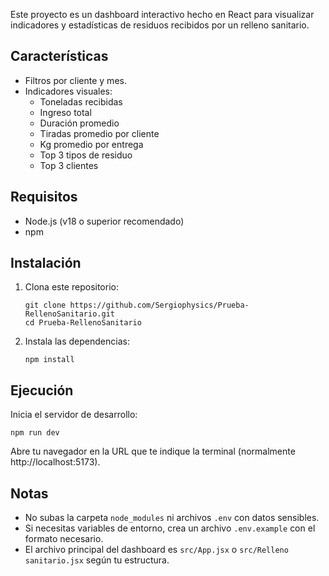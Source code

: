 Este proyecto es un dashboard interactivo hecho en React para visualizar indicadores y estadísticas de residuos recibidos por un relleno sanitario.

## Características
- Filtros por cliente y mes.
- Indicadores visuales:
  - Toneladas recibidas
  - Ingreso total
  - Duración promedio
  - Tiradas promedio por cliente
  - Kg promedio por entrega
  - Top 3 tipos de residuo
  - Top 3 clientes

## Requisitos
- Node.js (v18 o superior recomendado)
- npm

## Instalación
1. Clona este repositorio:
   ```
   git clone https://github.com/Sergiophysics/Prueba-RellenoSanitario.git
   cd Prueba-RellenoSanitario
   ```
2. Instala las dependencias:
   ```
   npm install
   ```

## Ejecución
Inicia el servidor de desarrollo:
```
npm run dev
```
Abre tu navegador en la URL que te indique la terminal (normalmente http://localhost:5173).

## Notas
- No subas la carpeta `node_modules` ni archivos `.env` con datos sensibles.
- Si necesitas variables de entorno, crea un archivo `.env.example` con el formato necesario.
- El archivo principal del dashboard es `src/App.jsx` o `src/Relleno sanitario.jsx` según tu estructura.
